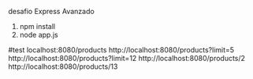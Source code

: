 desafio Express Avanzado

1) npm install
2) node app.js

#test
localhost:8080/products
http://localhost:8080/products?limit=5
http://localhost:8080/products?limit=12
http://localhost:8080/products/2
http://localhost:8080/products/13
